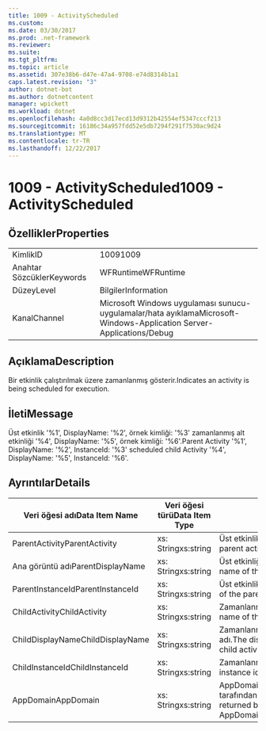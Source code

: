 ```yaml
---
title: 1009 - ActivityScheduled
ms.custom: 
ms.date: 03/30/2017
ms.prod: .net-framework
ms.reviewer: 
ms.suite: 
ms.tgt_pltfrm: 
ms.topic: article
ms.assetid: 307e38b6-d47e-47a4-9708-e74d8314b1a1
caps.latest.revision: "3"
author: dotnet-bot
ms.author: dotnetcontent
manager: wpickett
ms.workload: dotnet
ms.openlocfilehash: 4a0d8cc3d17ecd13d9312b42554ef5347cccf213
ms.sourcegitcommit: 16186c34a957fdd52e5db7294f291f7530ac9d24
ms.translationtype: MT
ms.contentlocale: tr-TR
ms.lasthandoff: 12/22/2017
---
```

# <a name="1009---activityscheduled"></a><span data-ttu-id="c4c05-102">1009 - ActivityScheduled</span><span class="sxs-lookup"><span data-stu-id="c4c05-102">1009 - ActivityScheduled</span></span>
## <a name="properties"></a><span data-ttu-id="c4c05-103">Özellikler</span><span class="sxs-lookup"><span data-stu-id="c4c05-103">Properties</span></span>  
  
|||  
|-|-|  
|<span data-ttu-id="c4c05-104">Kimlik</span><span class="sxs-lookup"><span data-stu-id="c4c05-104">ID</span></span>|<span data-ttu-id="c4c05-105">1009</span><span class="sxs-lookup"><span data-stu-id="c4c05-105">1009</span></span>|  
|<span data-ttu-id="c4c05-106">Anahtar Sözcükler</span><span class="sxs-lookup"><span data-stu-id="c4c05-106">Keywords</span></span>|<span data-ttu-id="c4c05-107">WFRuntime</span><span class="sxs-lookup"><span data-stu-id="c4c05-107">WFRuntime</span></span>|  
|<span data-ttu-id="c4c05-108">Düzey</span><span class="sxs-lookup"><span data-stu-id="c4c05-108">Level</span></span>|<span data-ttu-id="c4c05-109">Bilgiler</span><span class="sxs-lookup"><span data-stu-id="c4c05-109">Information</span></span>|  
|<span data-ttu-id="c4c05-110">Kanal</span><span class="sxs-lookup"><span data-stu-id="c4c05-110">Channel</span></span>|<span data-ttu-id="c4c05-111">Microsoft Windows uygulaması sunucu-uygulamalar/hata ayıklama</span><span class="sxs-lookup"><span data-stu-id="c4c05-111">Microsoft-Windows-Application Server-Applications/Debug</span></span>|  
  
## <a name="description"></a><span data-ttu-id="c4c05-112">Açıklama</span><span class="sxs-lookup"><span data-stu-id="c4c05-112">Description</span></span>  
 <span data-ttu-id="c4c05-113">Bir etkinlik çalıştırılmak üzere zamanlanmış gösterir.</span><span class="sxs-lookup"><span data-stu-id="c4c05-113">Indicates an activity is being scheduled for execution.</span></span>  
  
## <a name="message"></a><span data-ttu-id="c4c05-114">İleti</span><span class="sxs-lookup"><span data-stu-id="c4c05-114">Message</span></span>  
 <span data-ttu-id="c4c05-115">Üst etkinlik '%1', DisplayName: '%2', örnek kimliği: '%3' zamanlanmış alt etkinliği '%4', DisplayName: '%5', örnek kimliği: '%6'.</span><span class="sxs-lookup"><span data-stu-id="c4c05-115">Parent Activity '%1', DisplayName: '%2', InstanceId: '%3' scheduled child Activity '%4', DisplayName: '%5', InstanceId: '%6'.</span></span>  
  
## <a name="details"></a><span data-ttu-id="c4c05-116">Ayrıntılar</span><span class="sxs-lookup"><span data-stu-id="c4c05-116">Details</span></span>  
  
|<span data-ttu-id="c4c05-117">Veri öğesi adı</span><span class="sxs-lookup"><span data-stu-id="c4c05-117">Data Item Name</span></span>|<span data-ttu-id="c4c05-118">Veri öğesi türü</span><span class="sxs-lookup"><span data-stu-id="c4c05-118">Data Item Type</span></span>|<span data-ttu-id="c4c05-119">Açıklama</span><span class="sxs-lookup"><span data-stu-id="c4c05-119">Description</span></span>|  
|--------------------|--------------------|-----------------|  
|<span data-ttu-id="c4c05-120">ParentActivity</span><span class="sxs-lookup"><span data-stu-id="c4c05-120">ParentActivity</span></span>|<span data-ttu-id="c4c05-121">xs: String</span><span class="sxs-lookup"><span data-stu-id="c4c05-121">xs:string</span></span>|<span data-ttu-id="c4c05-122">Üst etkinlik türü adı.</span><span class="sxs-lookup"><span data-stu-id="c4c05-122">The type name of the parent activity.</span></span>|  
|<span data-ttu-id="c4c05-123">Ana görüntü adı</span><span class="sxs-lookup"><span data-stu-id="c4c05-123">ParentDisplayName</span></span>|<span data-ttu-id="c4c05-124">xs: String</span><span class="sxs-lookup"><span data-stu-id="c4c05-124">xs:string</span></span>|<span data-ttu-id="c4c05-125">Üst etkinliğin görünen adı.</span><span class="sxs-lookup"><span data-stu-id="c4c05-125">The display name of the parent activity.</span></span>|  
|<span data-ttu-id="c4c05-126">ParentInstanceId</span><span class="sxs-lookup"><span data-stu-id="c4c05-126">ParentInstanceId</span></span>|<span data-ttu-id="c4c05-127">xs: String</span><span class="sxs-lookup"><span data-stu-id="c4c05-127">xs:string</span></span>|<span data-ttu-id="c4c05-128">Üst etkinlik örnek kimliği.</span><span class="sxs-lookup"><span data-stu-id="c4c05-128">The instance id of the parent activity.</span></span>|  
|<span data-ttu-id="c4c05-129">ChildActivity</span><span class="sxs-lookup"><span data-stu-id="c4c05-129">ChildActivity</span></span>|<span data-ttu-id="c4c05-130">xs: String</span><span class="sxs-lookup"><span data-stu-id="c4c05-130">xs:string</span></span>|<span data-ttu-id="c4c05-131">Zamanlanmış alt etkinlik türü adı.</span><span class="sxs-lookup"><span data-stu-id="c4c05-131">The type name of the scheduled child activity.</span></span>|  
|<span data-ttu-id="c4c05-132">ChildDisplayName</span><span class="sxs-lookup"><span data-stu-id="c4c05-132">ChildDisplayName</span></span>|<span data-ttu-id="c4c05-133">xs: String</span><span class="sxs-lookup"><span data-stu-id="c4c05-133">xs:string</span></span>|<span data-ttu-id="c4c05-134">Zamanlanmış alt etkinliğin görünen adı.</span><span class="sxs-lookup"><span data-stu-id="c4c05-134">The display name of the scheduled child activity.</span></span>|  
|<span data-ttu-id="c4c05-135">ChildInstanceId</span><span class="sxs-lookup"><span data-stu-id="c4c05-135">ChildInstanceId</span></span>|<span data-ttu-id="c4c05-136">xs: String</span><span class="sxs-lookup"><span data-stu-id="c4c05-136">xs:string</span></span>|<span data-ttu-id="c4c05-137">Zamanlanmış alt etkinlik örnek kimliği.</span><span class="sxs-lookup"><span data-stu-id="c4c05-137">The instance id of the scheduled child activity.</span></span>|  
|<span data-ttu-id="c4c05-138">AppDomain</span><span class="sxs-lookup"><span data-stu-id="c4c05-138">AppDomain</span></span>|<span data-ttu-id="c4c05-139">xs: String</span><span class="sxs-lookup"><span data-stu-id="c4c05-139">xs:string</span></span>|<span data-ttu-id="c4c05-140">AppDomain.CurrentDomain.FriendlyName tarafından döndürülen dize.</span><span class="sxs-lookup"><span data-stu-id="c4c05-140">The string returned by AppDomain.CurrentDomain.FriendlyName.</span></span>|
